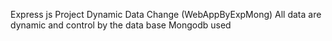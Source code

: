 Express js Project
Dynamic Data Change (WebAppByExpMong)
All data are dynamic and control by the data base
Mongodb used
